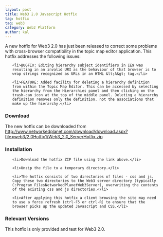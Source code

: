 ```yaml
---
layout: post
title: Web3 2.0 Javascript Hotfix
tag: hotfix
tag: web3
category: Web3 Platform
author: kal
---
```

A new hotfix for Web3 2.0 has just been released to correct some problems with cross-browser compatibility in the topic map editor application. This hotfix addresses the following issues:

<ul>

	<li>BUGFIX: Editing hierarchy subject identifiers in IE9 was resulting in an invalid URI as the behaviour of that browser is to wrap strings recognized as URLs in an HTML &lt;A&gt; tag.</li>

	<li>FEATURE: Added facility for deleting a hierarchy definition from within the Topic Map Editor. This can be accessed by selecting the hierarchy from the Hierarchies panel and then clicking on the trash-can icon at the top of the middle panel. Deleting a hierarchy definition removes only the definition, not the associations that make up the hierarchy.</li>

</ul>

<h3>Download</h3>

The new hotfix can be downloaded from <a title="Download the Hotfix" href="http://www.networkedplanet.com/download/download.aspx?file=web3/2.0Hotfix1/Web3_2.0_ServerHotfix.zip">http://www.networkedplanet.com/download/download.aspx?file=web3/2.0Hotfix1/Web3_2.0_ServerHotfix.zip</a>

<h3>Installation</h3>

<ol>

	<li>Download the hotfix ZIP file using the link above.</li>

	<li>Unzip the file to a temporary directory.</li>

	<li>The hotfix consists of two directories of files - css and js. Copy these two directories to the Web3 server directory (typically C:Program FilesNetworkedPlanetWeb3Server), overwriting the contents of the existing css and js directories.</li>

	<li>After applying this hotfix a client browsing the site may need to use a force refresh (ctrl-F5 or ctrl-R) to ensure that the browser picks up the updated Javascript and CSS.</li>

</ol>

<h3>Relevant Versions</h3>

This hotfix is only provided and test for Web3 2.0.